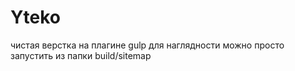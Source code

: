 
# Yteko

чистая верстка на плагине gulp
для наглядности можно просто запустить из папки build/sitemap
